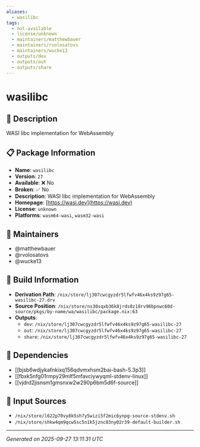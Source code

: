 ```yaml
---
aliases:
  - wasilibc
tags:
  - not-available
  - license/unknown
  - maintainers/matthewbauer
  - maintainers/rvolosatovs
  - maintainers/wucke13
  - outputs/dev
  - outputs/out
  - outputs/share
---
```


# wasilibc

## 📝 Description

WASI libc implementation for WebAssembly

## 📋 Package Information

- **Name**: `wasilibc`
- **Version**: `27`
- **Available**: ❌ No
- **Broken**: ✅ No
- **Description**: WASI libc implementation for WebAssembly
- **Homepage**: [https://wasi.dev](https://wasi.dev)
- **License**: `unknown`
- **Platforms**: `wasm64-wasi`, `wasm32-wasi`
## 👥 Maintainers

- @matthewbauer
- @rvolosatovs
- @wucke13


## 🔧 Build Information

- **Derivation Path**: `/nix/store/lj307cwcgyzdr5lfwfv46x4ks9z97g65-wasilibc-27.drv`
- **Source Position**: `/nix/store/ns30sqxb36k8jrds8z18rv96bpnwc60d-source/pkgs/by-name/wa/wasilibc/package.nix:63`
- **Outputs**:
  - `dev`:  `/nix/store/lj307cwcgyzdr5lfwfv46x4ks9z97g65-wasilibc-27`
  - `out`:  `/nix/store/lj307cwcgyzdr5lfwfv46x4ks9z97g65-wasilibc-27`
  - `share`:  `/nix/store/lj307cwcgyzdr5lfwfv46x4ks9z97g65-wasilibc-27`

## 🔗 Dependencies

- [[bjsb6wdjykafnkixq156qdvmxhsm2bai-bash-5.3p3]]
- [[fbxk5nfg01rmpy29mlf5mfavciywyqml-stdenv-linux]]
- [[vjdrd2jisnsm1gmsnxw2w290p6bm5d6f-source]]

## 📁 Input Sources

- `/nix/store/l622p70vy8k5sh7y5wizi5f2mic6ynpg-source-stdenv.sh`
- `/nix/store/shkw4qm9qcw5sc5n1k5jznc83ny02r39-default-builder.sh`

---
*Generated on 2025-09-27 13:11:31 UTC*
